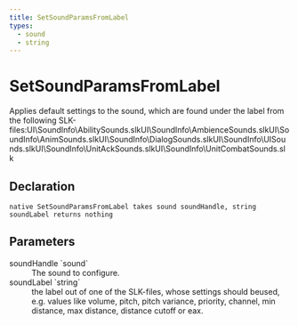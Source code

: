 ```yaml
---
title: SetSoundParamsFromLabel
types:
  - sound
  - string
---
```


# SetSoundParamsFromLabel
Applies default settings to the sound, which are found under the label from the following SLK-files:UI\SoundInfo\AbilitySounds.slkUI\SoundInfo\AmbienceSounds.slkUI\SoundInfo\AnimSounds.slkUI\SoundInfo\DialogSounds.slkUI\SoundInfo\UISounds.slkUI\SoundInfo\UnitAckSounds.slkUI\SoundInfo\UnitCombatSounds.slk

## Declaration

```
native SetSoundParamsFromLabel takes sound soundHandle, string soundLabel returns nothing
```

## Parameters
<dl>
  <dt>soundHandle `sound`</dt>
  <dd>The sound to configure.</dd>

  <dt>soundLabel `string`</dt>
  <dd>the label out of one of the SLK-files, whose settings should beused, e.g. values like volume, pitch, pitch variance, priority, channel, min distance, max distance, distance cutoff or eax.</dd>
</dl>